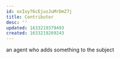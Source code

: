 ```yaml
---
id: oxIoy76cEjusJuMrDmZ7j
title: Contributor
desc: ''
updated: 1633219379493
created: 1633219269243
---
```

an agent who adds something to the subject
